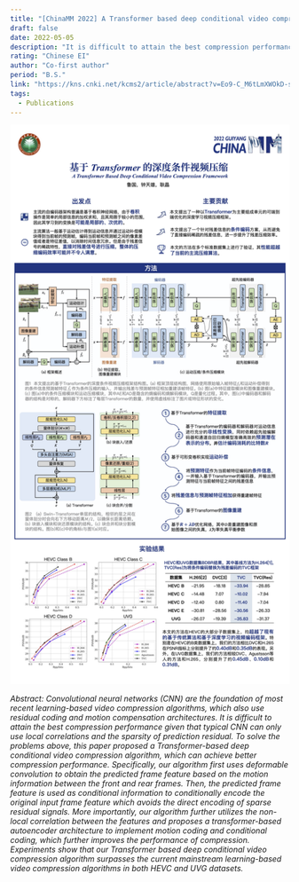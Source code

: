 ```yaml
---
title: "[ChinaMM 2022] A Transformer based deep conditional video compression"
draft: false
date: 2022-05-05
description: "It is difficult to attain the best compression performance given that typical CNN can only use local correlations and the sparsity of prediction residual. This paper proposed a Transformer-based deep conditional video compression algorithm, which can achieve better compression performance."
rating: "Chinese EI"
author: "Co-first author"
period: "B.S."
link: "https://kns.cnki.net/kcms2/article/abstract?v=Eo9-C_M6tLmXWOkD-sNcF8BKn9DBMuppP-IKA9SkB45YcOxBBYdKwTcuyw9t_Fo7eyrLdW8v31uQkBG7qU0ImBNH6o8WxShIOghQJjQX0XvCD3GULkF-bKaKXF32KVQSmAik21sDccE=&uniplatform=NZKPT&language=CHS"
tags:
  - Publications
---
```


![poster](poster.jpg)

*Abstract: Convolutional neural networks (CNN) are the foundation of most recent learning-based video compression algorithms, which also use residual coding and motion compensation architectures. It is difficult to attain the best compression performance given that typical CNN can only use local correlations and the sparsity of prediction residual. To solve the problems above, this paper proposed a Transformer-based deep conditional video compression algorithm, which can achieve better compression performance. Specifically, our algorithm first uses deformable convolution to obtain the predicted frame feature based on the motion information between the front and rear frames. Then, the predicted frame feature is used as conditional information to conditionally encode the original input frame feature which avoids the direct encoding of sparse residual signals. More importantly, our algorithm further utilizes the non-local correlation between the features and proposes a transformer-based autoencoder architecture to implement motion coding and conditional coding, which further improves the performance of compression. Experiments show that our Transformer based deep conditional video compression algorithm surpasses the current mainstream learning-based video compression algorithms in both HEVC and UVG datasets.*